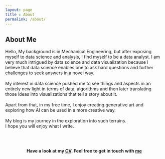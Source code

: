 ```yaml
---
layout: page
title : About
permalink: /about/
---
```


<h2>About Me</h2>
<p>Hello, My background is in Mechanical Engineering, but after exposing myself to data science and analysis, I find myself to be a data analyst. I am very much intrigued by data science and data visualization because I believe that data science enables one to ask hard questions and further challenges to seek answers in a novel way.<br><br>My interest in data science pushed me to see things and aspects in an entirely new light in terms of data, algorithms and then later translating those ideas into visualizations that tell a story about it.<br><br>Apart from that, in my free time, I enjoy creating generative art and exploring how AI can be used in a more creative way. <br><br> My blog is my journey in the exploration into such terrains.<br> I hope you will enjoy what I write.</p>
<br><br>
<center><p ><strong><span class="manual">Have a look at my <a href="https://drive.google.com/file/d/0B-uTeVTFDdmaU09JRDRXcm1JS0U/view?usp=sharing">CV</a>. Feel free to get in touch with <a href="mailto:arjitkapoor93@outlook.com">me</a>









